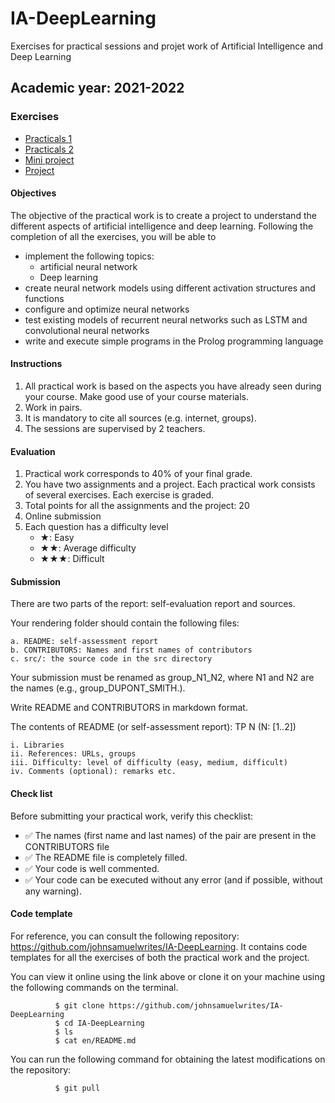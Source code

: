 # IA-DeepLearning
Exercises for practical sessions and projet work of Artificial Intelligence and Deep Learning 

## Academic year: 2021-2022
### Exercises 
* [Practicals 1](practical1/practical1.md)
* [Practicals 2](practical2/practical2.md)
* [Mini project](Project/miniproject.md)
* [Project](Project/project.md)

#### Objectives

The objective of the practical work is to create a project to understand the different aspects of artificial intelligence and deep learning. 
Following the completion of all the exercises, you will be able to

- implement the following topics:
    - artificial neural network
    - Deep learning
- create neural network models using different activation structures and functions
- configure and optimize neural networks
- test existing models of recurrent neural networks such as LSTM and convolutional neural networks
- write and execute simple programs in the Prolog programming language

#### Instructions

1.  All practical work is based on the aspects you have already seen during your course. Make good use of your course materials.
2.  Work in pairs.
3.  It is mandatory to cite all sources (e.g. internet, groups).
4.  The sessions are supervised by 2 teachers.

#### Evaluation

1.  Practical work corresponds to 40% of your final grade.
2.  You have two assignments and a project. Each practical work consists of several exercises. Each exercise is graded.
3.  Total points for all the assignments and the project: 20
4.  Online submission
5.  Each question has a difficulty level
    -   ★: Easy
    -   ★★: Average difficulty
    -   ★★★: Difficult

#### Submission

There are two parts of the report: self-evaluation report and sources.

Your rendering folder should contain the following files:

    a. README: self-assessment report
    b. CONTRIBUTORS: Names and first names of contributors
    c. src/: the source code in the src directory

Your submission must be renamed as group_N1_N2, where N1 and N2 are the names (e.g., group_DUPONT_SMITH.).

Write README and CONTRIBUTORS in markdown format.

The contents of README (or self-assessment report): TP N (N: [1..2])

    i. Libraries
    ii. References: URLs, groups
    iii. Difficulty: level of difficulty (easy, medium, difficult)
    iv. Comments (optional): remarks etc.

#### Check list

Before submitting your practical work, verify this checklist:

-   ✅ The names (first name and last names) of the pair are present in the CONTRIBUTORS file
-   ✅ The README file is completely filled.
-   ✅ Your code is well commented.
-   ✅ Your code can be executed without any error (and if possible, without any warning).

#### Code template

For reference, you can consult the following repository: <https://github.com/johnsamuelwrites/IA-DeepLearning>. It contains code templates for all the exercises of both the practical work and the project.

You can view it online using the link above or clone it on your machine using the following commands on the terminal.
```
          $ git clone https://github.com/johnsamuelwrites/IA-DeepLearning
          $ cd IA-DeepLearning
          $ ls
          $ cat en/README.md
```

You can run the following command for obtaining the latest modifications on the repository:

```
          $ git pull
```


